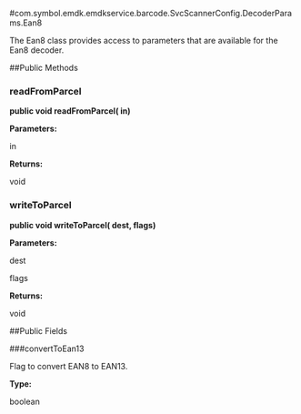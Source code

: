 #com.symbol.emdk.emdkservice.barcode.SvcScannerConfig.DecoderParams.Ean8

The Ean8 class provides access to parameters that are available for
 the Ean8 decoder.



##Public Methods

### readFromParcel

**public void readFromParcel( in)**



**Parameters:**

in

**Returns:**

void

### writeToParcel

**public void writeToParcel( dest,  flags)**



**Parameters:**

dest

flags

**Returns:**

void

##Public Fields

###convertToEan13

Flag to convert EAN8 to EAN13.

**Type:**

boolean

